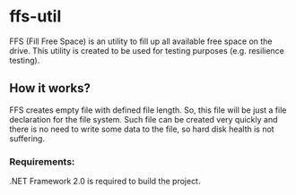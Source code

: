 # ffs-util

FFS (Fill Free Space) is an utility to fill up all available free space on the drive.
This utility is created to be used for testing purposes (e.g. resilience testing).

## How it works?
FFS creates empty file with defined file length. So, this file will be just a file declaration for the file system. Such file can be created very quickly and there is no need to write some data to the file, so hard disk health is not suffering.

### Requirements:

.NET Framework 2.0 is required to build the project.
